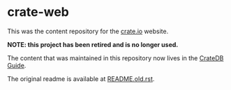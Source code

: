 # crate-web

This was the content repository for the [crate.io](https://crate.io) website.

**NOTE: this project has been retired and is no longer used.**

The content that was maintained in this repository now lives in the [CrateDB
Guide](https://github.com/crate/guide).

The original readme is available at [README.old.rst](README.old.rst).
